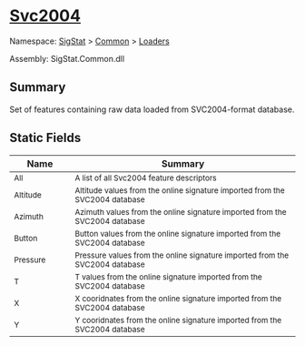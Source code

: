 # [Svc2004](./Svc2004.md)

Namespace: [SigStat]() > [Common](./../README.md) > [Loaders](./README.md)

Assembly: SigStat.Common.dll

## Summary
Set of features containing raw data loaded from SVC2004-format database.

## Static Fields

| Name | Summary | 
| --- | --- | 
| <sub>All</sub><img width=50>| <sub>A list of all Svc2004 feature descriptors</sub>| <br>
| <sub>Altitude</sub><img width=50>| <sub>Altitude values from the online signature imported from the SVC2004 database</sub>| <br>
| <sub>Azimuth</sub><img width=50>| <sub>Azimuth values from the online signature imported from the SVC2004 database</sub>| <br>
| <sub>Button</sub><img width=50>| <sub>Button values from the online signature imported from the SVC2004 database</sub>| <br>
| <sub>Pressure</sub><img width=50>| <sub>Pressure values from the online signature imported from the SVC2004 database</sub>| <br>
| <sub>T</sub><img width=50>| <sub>T values from the online signature imported from the SVC2004 database</sub>| <br>
| <sub>X</sub><img width=50>| <sub>X cooridnates from the online signature imported from the SVC2004 database</sub>| <br>
| <sub>Y</sub><img width=50>| <sub>Y cooridnates from the online signature imported from the SVC2004 database</sub>| <br>


